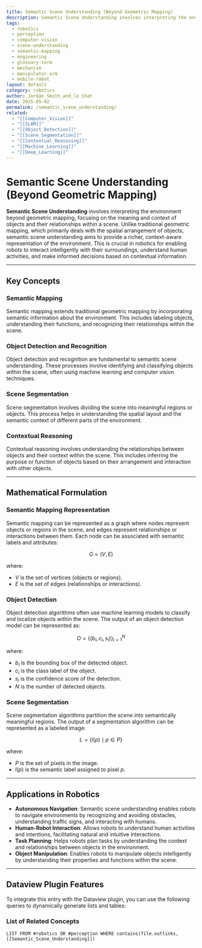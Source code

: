 ```yaml
---
title: Semantic Scene Understanding (Beyond Geometric Mapping)
description: Semantic Scene Understanding involves interpreting the environment beyond geometric mapping, focusing on the meaning and context of objects and their relationships within a scene.
tags:
  - robotics
  - perception
  - computer-vision
  - scene-understanding
  - semantic-mapping
  - engineering
  - glossary-term
  - mechanism
  - manipulator-arm
  - mobile-robot
layout: default
category: robotics
author: Jordan_Smith_and_le_Chat
date: 2025-05-02
permalink: /semantic_scene_understanding/
related:
  - "[[Computer_Vision]]"
  - "[[SLAM]]"
  - "[[Object_Detection]]"
  - "[[Scene_Segmentation]]"
  - "[[Contextual_Reasoning]]"
  - "[[Machine_Learning]]"
  - "[[Deep_Learning]]"
---
```


# Semantic Scene Understanding (Beyond Geometric Mapping)

**Semantic Scene Understanding** involves interpreting the environment beyond geometric mapping, focusing on the meaning and context of objects and their relationships within a scene. Unlike traditional geometric mapping, which primarily deals with the spatial arrangement of objects, semantic scene understanding aims to provide a richer, context-aware representation of the environment. This is crucial in robotics for enabling robots to interact intelligently with their surroundings, understand human activities, and make informed decisions based on contextual information.

---

## Key Concepts

### Semantic Mapping

Semantic mapping extends traditional geometric mapping by incorporating semantic information about the environment. This includes labeling objects, understanding their functions, and recognizing their relationships within the scene.

### Object Detection and Recognition

Object detection and recognition are fundamental to semantic scene understanding. These processes involve identifying and classifying objects within the scene, often using machine learning and computer vision techniques.

### Scene Segmentation

Scene segmentation involves dividing the scene into meaningful regions or objects. This process helps in understanding the spatial layout and the semantic context of different parts of the environment.

### Contextual Reasoning

Contextual reasoning involves understanding the relationships between objects and their context within the scene. This includes inferring the purpose or function of objects based on their arrangement and interaction with other objects.

---

## Mathematical Formulation

### Semantic Mapping Representation

Semantic mapping can be represented as a graph where nodes represent objects or regions in the scene, and edges represent relationships or interactions between them. Each node can be associated with semantic labels and attributes:

$$
G = (V, E)
$$

where:
- $V$ is the set of vertices (objects or regions).
- $E$ is the set of edges (relationships or interactions).

### Object Detection

Object detection algorithms often use machine learning models to classify and localize objects within the scene. The output of an object detection model can be represented as:

$$
O = \{ (b_i, c_i, s_i) \}_{i=1}^N
$$

where:
- $b_i$ is the bounding box of the detected object.
- $c_i$ is the class label of the object.
- $s_i$ is the confidence score of the detection.
- $N$ is the number of detected objects.

### Scene Segmentation

Scene segmentation algorithms partition the scene into semantically meaningful regions. The output of a segmentation algorithm can be represented as a labeled image:

$$
L = \{ l(p) \mid p \in P \}
$$

where:
- $P$ is the set of pixels in the image.
- $l(p)$ is the semantic label assigned to pixel $p$.

---

## Applications in Robotics

- **Autonomous Navigation**: Semantic scene understanding enables robots to navigate environments by recognizing and avoiding obstacles, understanding traffic signs, and interacting with humans.
- **Human-Robot Interaction**: Allows robots to understand human activities and intentions, facilitating natural and intuitive interactions.
- **Task Planning**: Helps robots plan tasks by understanding the context and relationships between objects in the environment.
- **Object Manipulation**: Enables robots to manipulate objects intelligently by understanding their properties and functions within the scene.

---

## Dataview Plugin Features

To integrate this entry with the Dataview plugin, you can use the following queries to dynamically generate lists and tables:

### List of Related Concepts

```dataview
LIST FROM #robotics OR #perception WHERE contains(file.outlinks, [[Semantic_Scene_Understanding]])
